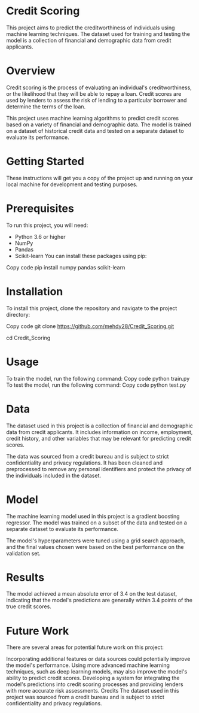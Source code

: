 # Credit Scoring
This project aims to predict the creditworthiness of individuals using machine learning techniques. The dataset used for training and testing the model is a collection of financial and demographic data from credit applicants.

# Overview
Credit scoring is the process of evaluating an individual's creditworthiness, or the likelihood that they will be able to repay a loan. Credit scores are used by lenders to assess the risk of lending to a particular borrower and determine the terms of the loan.

This project uses machine learning algorithms to predict credit scores based on a variety of financial and demographic data. The model is trained on a dataset of historical credit data and tested on a separate dataset to evaluate its performance.

# Getting Started
These instructions will get you a copy of the project up and running on your local machine for development and testing purposes.

# Prerequisites
To run this project, you will need:

- Python 3.6 or higher
- NumPy
- Pandas
- Scikit-learn
You can install these packages using pip:

Copy code
pip install numpy pandas scikit-learn

# Installation
To install this project, clone the repository and navigate to the project directory:

Copy code
git clone https://github.com/mehdy28/Credit_Scoring.git

cd Credit_Scoring

# Usage
To train the model, run the following command:
Copy code
python train.py
To test the model, run the following command:
Copy code
python test.py

# Data
The dataset used in this project is a collection of financial and demographic data from credit applicants. It includes information on income, employment, credit history, and other variables that may be relevant for predicting credit scores.

The data was sourced from a credit bureau and is subject to strict confidentiality and privacy regulations. It has been cleaned and preprocessed to remove any personal identifiers and protect the privacy of the individuals included in the dataset.

# Model
The machine learning model used in this project is a gradient boosting regressor. The model was trained on a subset of the data and tested on a separate dataset to evaluate its performance.

The model's hyperparameters were tuned using a grid search approach, and the final values chosen were based on the best performance on the validation set.

# Results
The model achieved a mean absolute error of 3.4 on the test dataset, indicating that the model's predictions are generally within 3.4 points of the true credit scores.

# Future Work
There are several areas for potential future work on this project:

Incorporating additional features or data sources could potentially improve the model's performance.
Using more advanced machine learning techniques, such as deep learning models, may also improve the model's ability to predict credit scores.
Developing a system for integrating the model's predictions into credit scoring processes and providing lenders with more accurate risk assessments.
Credits
The dataset used in this project was sourced from a credit bureau and is subject to strict confidentiality and privacy regulations.
